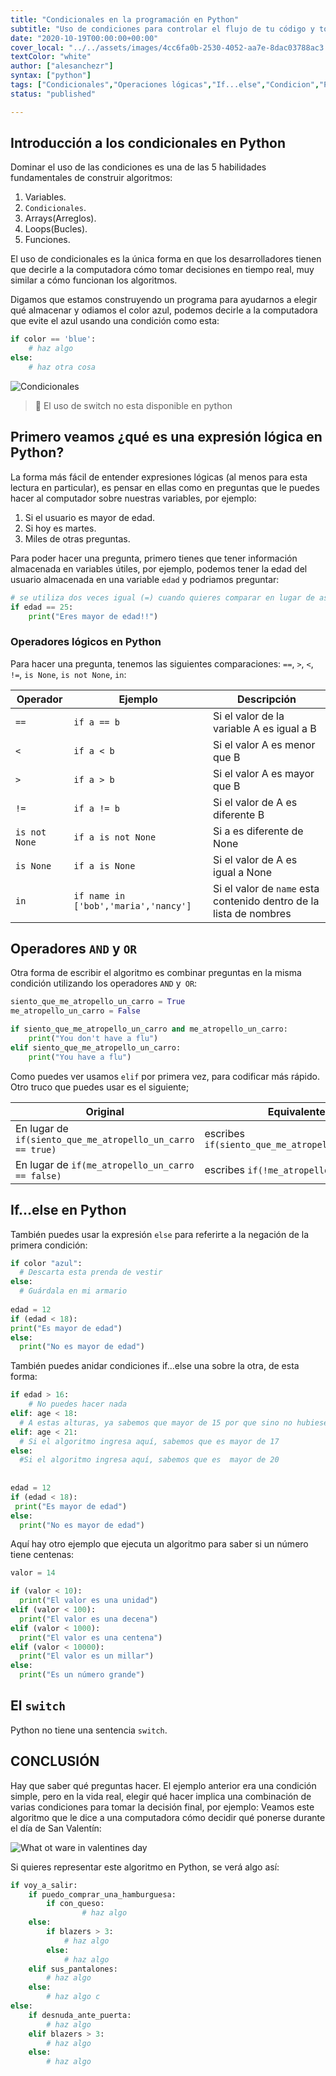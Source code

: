 ```yaml
---
title: "Condicionales en la programación en Python"
subtitle: "Uso de condiciones para controlar el flujo de tu código y tomar decisiones programáticas en Python"
date: "2020-10-19T00:00:00+00:00"
cover_local: "../../assets/images/4cc6fa0b-2530-4052-aa7e-8dac03788ac3.png"
textColor: "white"
author: ["alesanchezr"]
syntax: ["python"]
tags: ["Condicionales","Operaciones lógicas","If...else","Condicion","Python"]
status: "published"

---
```


## Introducción a los condicionales en Python 

Dominar el uso de las condiciones es una de las 5 habilidades fundamentales de construir algoritmos:

1. Variables.
2. `Condicionales`.
3. Arrays(Arreglos).
4. Loops(Bucles).
5. Funciones.

El uso de condicionales es la única forma en que los desarrolladores tienen que decirle a la computadora cómo tomar decisiones en tiempo real, muy similar a cómo funcionan los algoritmos.

Digamos que estamos construyendo un programa para ayudarnos a elegir qué almacenar y odiamos el color azul, podemos decirle a la computadora que evite el azul usando una condición como esta:
  
```python
if color == 'blue':
    # haz algo
else:
    # haz otra cosa
```
  
![Condicionales](../../assets/images/e73b673e-d744-45a7-a1ed-61a1dae49560.png)


> :link: El uso de switch no esta disponible en python


## Primero veamos ¿qué es una expresión lógica en Python?

La forma más fácil de entender expresiones lógicas (al menos para esta lectura en particular), es pensar en ellas como en preguntas que le puedes hacer al computador sobre nuestras variables, por ejemplo:

1. Si el usuario es mayor de edad.
2. Si hoy es martes.
3. Miles de otras preguntas.

Para poder hacer una pregunta, primero tienes que tener información almacenada en variables útiles, por ejemplo, podemos tener la edad del usuario almacenada en una variable `edad` y podriamos preguntar:

```python
# se utiliza dos veces igual (=) cuando quieres comparar en lugar de asigner el valor
if edad == 25:
    print("Eres mayor de edad!!")
```

### Operadores lógicos en Python

Para hacer una pregunta, tenemos las siguientes comparaciones: `==`, `>`, `<`, `!=`, `is None`, `is not None`, `in`:

| Operador      | Ejemplo       | Descripción   |
| ------------  | -----------   | --------------|
| `==`          | `if a == b`   | Si el valor de la variable A es igual a B |
| `<`           | `if a < b`    | Si el valor A es menor que B |
| `>`           | `if a > b`    | Si el valor A es mayor que B |
| `!=`          | `if a != b`   | Si el valor de A es diferente B |
| `is not None` | `if a is not None` | Si a es diferente de None |
| `is None`     | `if a is None`| Si el valor de A es igual a None |
| `in`          | `if name in ['bob','maria','nancy']` | Si el valor de `name` esta contenido dentro de la lista de nombres  |

## Operadores `AND` y `OR`

Otra forma de escribir el algoritmo es combinar preguntas en la misma condición utilizando los operadores `AND` y` OR`:

```python
siento_que_me_atropello_un_carro = True
me_atropello_un_carro = False

if siento_que_me_atropello_un_carro and me_atropello_un_carro:
    print("You don't have a flu")
elif siento_que_me_atropello_un_carro:
    print("You have a flu")
```

Como puedes ver usamos `elif` por primera vez, para codificar más rápido. Otro truco que puedes usar es el siguiente;  

| Original | Equivalente |
| --- | --- |
| En lugar de `if(siento_que_me_atropello_un_carro == true)` | escribes `if(siento_que_me_atropello_un_carro)`  |
| En lugar de `if(me_atropello_un_carro == false)` | escribes `if(!me_atropello_un_carro)` |

## If...else en Python

También puedes usar la expresión `else` para referirte a la negación de la primera condición:

```python
if color "azul":
  # Descarta esta prenda de vestir
else:
  # Guárdala en mi armario
  
edad = 12
if (edad < 18):
print("Es mayor de edad")
else:
  print("No es mayor de edad")
```

También puedes anidar condiciones if...else una sobre la otra, de esta forma:

```python
if edad > 16: 
    # No puedes hacer nada
elif: age < 18:
  # A estas alturas, ya sabemos que mayor de 15 por que sino no hubiese ingresado a la primera condición.
elif: age < 21:
  # Si el algoritmo ingresa aquí, sabemos que es mayor de 17 
else:
  #Si el algoritmo ingresa aquí, sabemos que es  mayor de 20
  
  
edad = 12
if (edad < 18):
 print("Es mayor de edad")
else:
  print("No es mayor de edad")
```

Aquí hay otro ejemplo que ejecuta un algoritmo para saber si un número tiene centenas:

```python
valor = 14

if (valor < 10):
  print("El valor es una unidad")
elif (valor < 100):
  print("El valor es una decena")
elif (valor < 1000):
  print("El valor es una centena")
elif (valor < 10000):
  print("El valor es un millar")
else:
  print("Es un número grande")
```

## El `switch`

Python no tiene una sentencia `switch`.

## CONCLUSIÓN

Hay que saber qué preguntas hacer. El ejemplo anterior era una condición simple, pero en la vida real, elegir qué hacer implica una combinación de varias condiciones para tomar la decisión final, por ejemplo: Veamos este algoritmo que le dice a una computadora cómo decidir qué ponerse durante el día de San Valentín:

![What ot ware in valentines day](../../assets/images/87f2be86-32c3-4bfc-8db4-dbd0d979e4d3.jpeg)

Si quieres representar este algoritmo en Python, se verá algo así:

```python
if voy_a_salir:
    if puedo_comprar_una_hamburguesa:
        if con_queso:
                # haz algo 
    else:
        if blazers > 3:
            # haz algo 
        else:
            # haz algo 
    elif sus_pantalones:
        # haz algo 
    else:
        # haz algo c
else:
    if desnuda_ante_puerta:
        # haz algo 
    elif blazers > 3:
        # haz algo 
    else:
        # haz algo 
```
